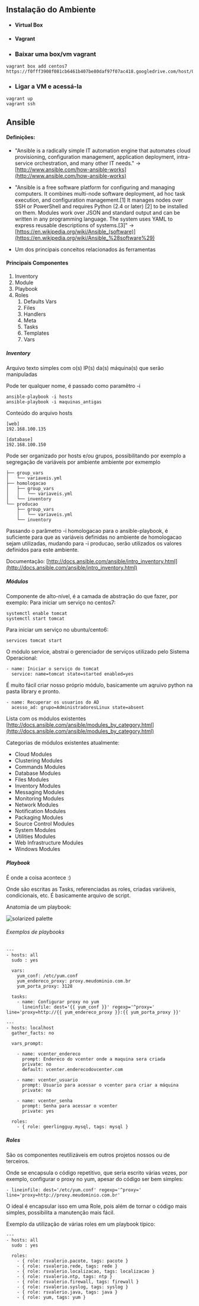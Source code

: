 ## 

## Instalação do Ambiente

 - #### Virtual Box
 - #### Vagrant
 - ### Baixar uma box/vm vagrant
```
vagrant box add centos7 https://f0fff3908f081cb6461b407be80daf97f07ac418.googledrive.com/host/0BwtuV7VyVTSkUG1PM3pCeDJ4dVE/centos7.box
```

 - ### Ligar a VM e acessá-la
```
vagrant up
vagrant ssh
```

## Ansible

#### Definições:

 - "Ansible is a radically simple IT automation engine that automates cloud provisioning, configuration management, application deployment, intra-service orchestration, and many other IT needs." -> 
[http://www.ansible.com/how-ansible-works](http://www.ansible.com/how-ansible-works)

 - "Ansible is a free software platform for configuring and managing computers. It combines multi-node software deployment, ad hoc task execution, and configuration management.[1] It manages nodes over SSH or PowerShell and requires Python (2.4 or later) [2] to be installed on them. Modules work over JSON and standard output and can be written in any programming language. The system uses YAML to express reusable descriptions of systems.[3]" -> [https://en.wikipedia.org/wiki/Ansible_(software)](https://en.wikipedia.org/wiki/Ansible_%28software%29)

 - Um dos principais conceitos relacionados ás ferramentas 

#### Principais Componentes

 1. Inventory
 2. Module
 3. Playbook
 4. Roles
     1. Defaults Vars
     2. Files
     3. Handlers
     4. Meta
     5. Tasks
     6. Templates
     7. Vars
 

 
##### Inventory
	
Arquivo texto simples com o(s) IP(s) da(s) máquina(s) que serão manipuladas

Pode ter qualquer nome, é passado como paramêtro -i
	
```
ansible-playbook -i hosts
ansible-playbook -i maquinas_antigas
```
	
Conteúdo do arquivo hosts

```
[web]
192.168.100.135
	
[database]
192.168.100.150
```
	
Pode ser organizado por hosts e/ou grupos, possibilitando por exemplo a segregação de variáveis por ambiente ambiente por exmemplo
	
```
├── group_vars
│   └── variaveis.yml
├── homologacao
│   ├── group_vars
│   │   └── variaveis.yml
│   └── inventory
└── producao
    ├── group_vars
    │   └── variaveis.yml
    └── inventory

```

Passando o parâmetro -i homologacao para o ansible-playbook, é suficiente para que as variáveis definidas no ambiente de homologacao sejam utilizadas, mudando para -i producao, serão utilizados os valores definidos para este ambiente.
	
Documentação: [http://docs.ansible.com/ansible/intro_inventory.html](http://docs.ansible.com/ansible/intro_inventory.html)


##### Módulos

Componente de alto-nível, é a camada de abstração do que fazer, por exemplo:
Para iniciar um serviço no centos7:

```
systemctl enable tomcat
systemctl start tomcat
```

Para iniciar um serviço no ubuntu/cento6:

```
services tomcat start
```

O módulo service, abstrai o gerenciador de serviços utilizado pelo Sistema Operacional:

```
- name: Iniciar o serviço do tomcat
  service: name=tomcat state=started enabled=yes
```

É muito fácil criar nosso próprio módulo, basicamente um aqruivo python na pasta library e pronto.

```
- name: Recuperar os usuarios do AD
  acesso_ad: grupo=AdministradoresLinux state=absent
```

Lista com os módulos existentes
[http://docs.ansible.com/ansible/modules_by_category.html](http://docs.ansible.com/ansible/modules_by_category.html)

Categorias de módulos existentes atualmente:

 - Cloud Modules
 - Clustering Modules
 - Commands Modules
 - Database Modules
 - Files Modules
 - Inventory Modules
 - Messaging Modules
 - Monitoring Modules
 - Network Modules
 - Notification Modules
 - Packaging Modules
 - Source Control Modules
 - System Modules
 - Utilities Modules
 - Web Infrastructure Modules
 - Windows Modules



##### Playbook
	
É onde a coisa acontece :)

Onde são escritas as Tasks, referenciadas as roles, criadas variáveis, condicionais, etc. É basicamente arquivo de script.

Anatomia de um playbook:

![solarized palette](img/anatomia-playbook.png)


###### Exemplos de playbooks

```
---
- hosts: all
  sudo : yes

  vars:
    yum_conf: /etc/yum.conf
    yum_endereco_proxy: proxy.meudominio.com.br
    yum_porta_proxy: 3128

  tasks:
    - name: Configurar proxy no yum
      lineinfile: dest='{{ yum_conf }}' regexp='^proxy=' line='proxy=http://{{ yum_endereco_proxy }}:{{ yum_porta_proxy }}'

```

```
---
- hosts: localhost
  gather_facts: no

  vars_prompt:

    - name: vcenter_endereco
      prompt: Endereco do vcenter onde a maquina sera criada
      private: no
      default: vcenter.enderecodovcenter.com

    - name: vcenter_usuario
      prompt: Usuario para acessar o vcenter para criar a máquina
      private: no

    - name: vcenter_senha
      prompt: Senha para acessar o vcenter
      private: yes

  roles:
    - { role: geerlingguy.mysql, tags: mysql }
```



##### Roles


São os componentes reutilizáveis em outros projetos nossos ou de terceiros.

Onde se encapsula o código repetitivo, que seria escrito várias vezes, por exemplo, configurar o proxy no yum, apesar do código ser bem simples:

```
- lineinfile: dest='/etc/yum.conf' regexp='^proxy=' line='proxy=http://proxy.meudominio.com.br'
```

O ideal é encapsular isso em uma Role, pois além de tornar o código mais simples, possibilita a manutenção mais fácil.

Exemplo da utilização de várias roles em um playbook típico:

```
---
- hosts: all
  sudo : yes

  roles:
    - { role: rsvalerio.pacote, tags: pacote }
    - { role: rsvalerio.rede, tags: rede }
    - { role: rsvalerio.localizacao, tags: localizacao }
    - { role: rsvalerio.ntp, tags: ntp }
    - { role: rsvalerio.firewall, tags: firewall }
    - { role: rsvalerio.syslog, tags: syslog }
    - { role: rsvalerio.java, tags: java }
    - { role: yum, tags: yum }
```